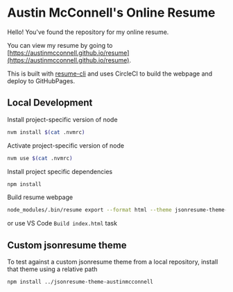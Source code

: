 # Austin McConnell's Online Resume

Hello! You've found the repository for my online resume.

You can view my resume by going to [https://austinmcconnell.github.io/resume](https://austinmcconnell.github.io/resume).

This is built with [resume-cli](https://github.com/jsonresume/resume-cli) and uses CircleCI to build the webpage and deploy to GitHubPages.

## Local Development

Install project-specific version of node

```bash
nvm install $(cat .nvmrc)
```

Activate project-specific version of node

```bash
nvm use $(cat .nvmrc)
```

Install project specific dependencies

```bash
npm install
```

Build resume webpage

```bash
node_modules/.bin/resume export --format html --theme jsonresume-theme-austinmcconnell public/index.html
```

or use VS Code `Build index.html` task

## Custom jsonresume theme

To test against a custom jsonresume theme from a local repository, install that theme using a relative path

```bash
npm install ../jsonresume-theme-austinmcconnell
```
